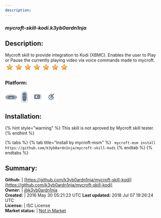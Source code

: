 ```yaml
---
description: 
---
```


### _mycroft-skill-kodi.k3yb0ardn1nja_  
## Description:  
Mycroft skill to provide integration to Kodi (XBMC). Enables
the user to Play or Pause the currently playing video via voice
commands made to mycroft.  
![](../.gitbook/assets/star.png)![](../.gitbook/assets/star.png)![](../.gitbook/assets/star.png)![](../.gitbook/assets/star.png)![](../.gitbook/assets/star.png)![](../.gitbook/assets/star.png)![](../.gitbook/assets/star.png)  
### Platform:  
 ![Mark I](../.gitbook/assets/mark-1-icon.png)  ![Mark II](../.gitbook/assets/mark-2-icon.png)  ![Picroft](../.gitbook/assets/picroft-icon.png)  ![plasmoid](../.gitbook/assets/kde.png)   
  
## Installation:  
{% hint style="warning" %}
This skill is not aproved by Mycroft skill tester.
{% endhint %}
    
{% tabs %}
{% tab title="Install by mycroft-msm" %}
``` mycroft-msm install https://github.com/k3yb0ardn1nja/mycroft-skill-kodi```
{% endtab %}
  {% endtabs %}
    
## Summary:  
**Github:** | [https://github.com/k3yb0ardn1nja/mycroft-skill-kodi](https://github.com/k3yb0ardn1nja/mycroft-skill-kodi)  
**Owner:** | [@k3yb0ardn1nja](https://github.com/k3yb0ardn1nja)  
**Created:** | 2016 May 30 05:21:23 UTC  **Last updated:** 2018 Jul 07 19:26:24 UTC  
**License:** | ISC License  
**Market status:** | [Not in Market](https://market.mycroft.ai/skill/)  
